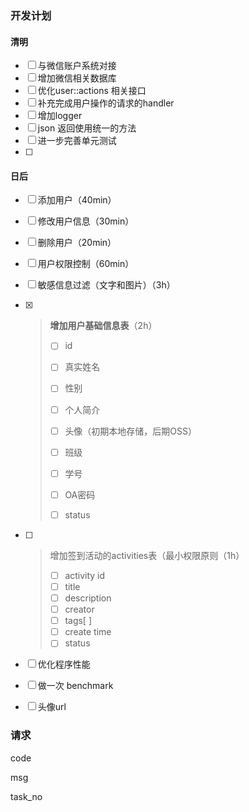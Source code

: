 ### 开发计划

#### 清明
- [ ] 与微信账户系统对接
- [ ] 增加微信相关数据库
- [ ] 优化user::actions 相关接口
- [ ] 补充完成用户操作的请求的handler
- [ ] 增加logger
- [ ] json 返回使用统一的方法
- [ ] 进一步完善单元测试
- [ ] 
#### 日后
- [ ] 添加用户（40min）

- [ ] 修改用户信息（30min）

- [ ] 删除用户（20min）

- [ ] 用户权限控制（60min）

- [ ] 敏感信息过滤（文字和图片）（3h）

- [x] >  **增加用户基础信息表**（2h）
  >
  >  - [ ] id
  >
  >  - [ ] 真实姓名
  >
  >  - [ ] 性别
  >  - [ ] 个人简介
  >  - [ ] 头像（初期本地存储，后期OSS）
  >  - [ ] 班级
  >  - [ ] 学号
  >  - [ ] OA密码
  >  - [ ] status

- [ ] > 增加签到活动的activities表（最小权限原则（1h）
  >
  > - [ ] activity id
  > - [ ] title
  > - [ ] description
  > - [ ] creator
  > - [ ] tags[ ]
  > - [ ] create time
  > - [ ] status

- [ ] 优化程序性能

- [ ] 做一次 benchmark

- [ ] 头像url

### 请求

code

msg

task_no